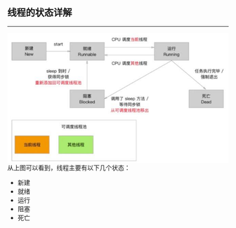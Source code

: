 ## 线程的状态详解

---------

<img src='./img/2.jpg' align=left>

从上图可以看到，线程主要有以下几个状态：

- 新建
- 就绪
- 运行
- 阻塞
- 死亡

